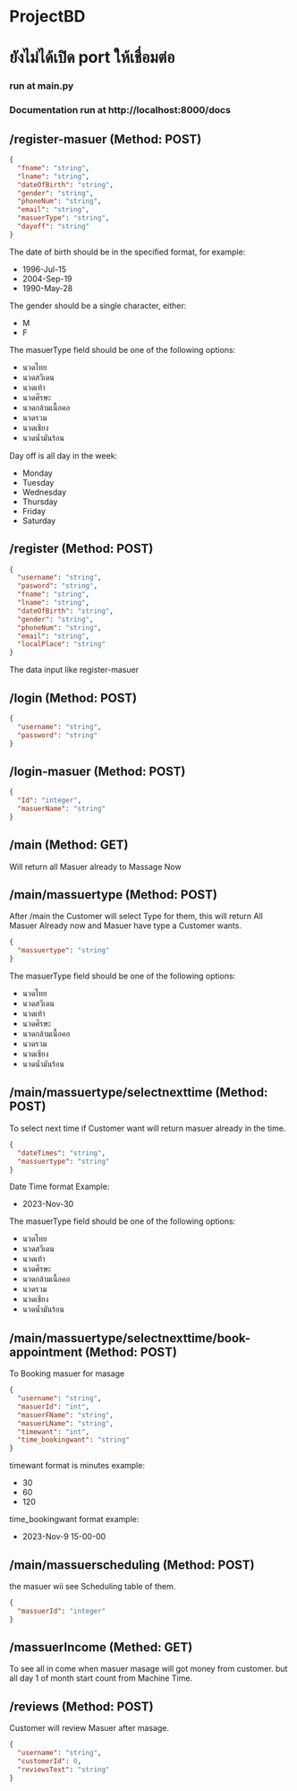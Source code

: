 # ProjectBD

# ยังไม่ได้เปิด port ให้เชื่อมต่อ
### run at main.py

### Documentation run at http://localhost:8000/docs


## /register-masuer (Method: POST)



```JSON
{
  "fname": "string",
  "lname": "string",
  "dateOfBirth": "string",
  "gender": "string",
  "phoneNum": "string",
  "email": "string",
  "masuerType": "string",
  "dayoff": "string"
}
```
The date of birth should be in the specified format, for example:

- 1996-Jul-15
- 2004-Sep-19
- 1990-May-28

The gender should be a single character, either:

- M
- F


The masuerType field should be one of the following options:

- นวดไทย
- นวดสวีเดน
- นวดเท้า
- นวดศีรษะ
- นวดกล้ามเนื้อคอ
- นวดรวม
- นวดเชียง
- นวดน้ำมันร้อน

Day off is all day in the week:

- Monday
- Tuesday
- Wednesday
- Thursday
- Friday
- Saturday


## /register (Method: POST)

```JSON
{
  "username": "string",
  "pasword": "string",
  "fname": "string",
  "lname": "string",
  "dateOfBirth": "string",
  "gender": "string",
  "phoneNum": "string",
  "email": "string",
  "localPlace": "string"
}
```
The data input like register-masuer


## /login (Method: POST)
```JSON
{
  "username": "string",
  "password": "string"
}
```

## /login-masuer (Method: POST)
```JSON
{
  "Id": "integer",
  "masuerName": "string"
}
```

## /main (Method: GET)
Will return all Masuer already to Massage Now

## /main/massuertype (Method: POST)
After /main the Customer will select Type for them, this will return All Masuer Already now and Masuer have type a Customer wants.
```JSON
{
  "massuertype": "string"
}
```
The masuerType field should be one of the following options:

- นวดไทย
- นวดสวีเดน
- นวดเท้า
- นวดศีรษะ
- นวดกล้ามเนื้อคอ
- นวดรวม
- นวดเชียง
- นวดน้ำมันร้อน

## /main/massuertype/selectnexttime (Method: POST)
To select next time if Customer want will return masuer already in the time.
```JSON
{
  "dateTimes": "string",
  "massuertype": "string"
}
```
Date Time format Example: 
- 2023-Nov-30

The masuerType field should be one of the following options:

- นวดไทย
- นวดสวีเดน
- นวดเท้า
- นวดศีรษะ
- นวดกล้ามเนื้อคอ
- นวดรวม
- นวดเชียง
- นวดน้ำมันร้อน

## /main/massuertype/selectnexttime/book-appointment (Method: POST)
To Booking masuer for masage  
```JSON
{
  "username": "string",
  "masuerId": "int",
  "masuerFName": "string",
  "masuerLName": "string",
  "timewant": "int",
  "time_bookingwant": "string"
}
```
timewant format is minutes example:
- 30
- 60
- 120

time_bookingwant format example:
- 2023-Nov-9 15-00-00

## /main/massuerscheduling (Method: POST)
the masuer wii see Scheduling table of them.
```JSON
{
  "massuerId": "integer"
}
```

## /massuerIncome (Methed: GET)
To see all in come when masuer masage will got money from customer. but all day 1 of month start count from Machine Time.


## /reviews (Method: POST)
Customer will review Masuer after masage.
```JSON
{
  "username": "string",
  "customerId": 0,
  "reviewsText": "string"
}
```
